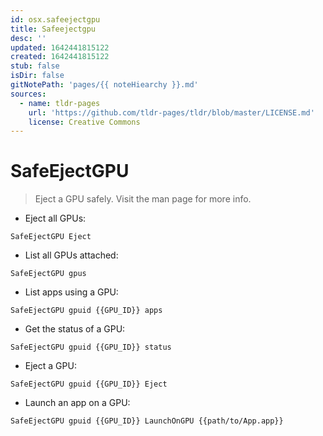 ```yaml
---
id: osx.safeejectgpu
title: Safeejectgpu
desc: ''
updated: 1642441815122
created: 1642441815122
stub: false
isDir: false
gitNotePath: 'pages/{{ noteHiearchy }}.md'
sources:
  - name: tldr-pages
    url: 'https://github.com/tldr-pages/tldr/blob/master/LICENSE.md'
    license: Creative Commons
---
```

# SafeEjectGPU

> Eject a GPU safely.
> Visit the man page for more info.

- Eject all GPUs:

`SafeEjectGPU Eject`

- List all GPUs attached:

`SafeEjectGPU gpus`

- List apps using a GPU:

`SafeEjectGPU gpuid {{GPU_ID}} apps`

- Get the status of a GPU:

`SafeEjectGPU gpuid {{GPU_ID}} status`

- Eject a GPU:

`SafeEjectGPU gpuid {{GPU_ID}} Eject`

- Launch an app on a GPU:

`SafeEjectGPU gpuid {{GPU_ID}} LaunchOnGPU {{path/to/App.app}}`

